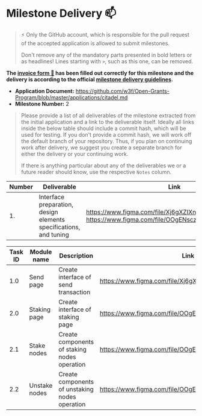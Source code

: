 # Milestone Delivery :mailbox:

> ⚡ Only the GitHub account, which is responsible for the pull request of the accepted application is allowed to submit milestones. 
> 
> Don't remove any of the mandatory parts presented in bold letters or as headlines! Lines starting with `>`, such as this one, can be removed.

**The [invoice form :pencil:](https://docs.google.com/forms/d/e/1FAIpQLSdSqj2vYjvpiIytkjcc40Pwl0Eg76WGUAq5L9e8eFuuOegmLw/viewform) has been filled out correctly for this milestone and the delivery is according to the official [milestone delivery guidelines](https://github.com/w3f/General-Grants-Program/blob/master/grants/milestone-deliverables-guidelines.md).**  

* **Application Document:** https://github.com/w3f/Open-Grants-Program/blob/master/applications/citadel.md
* **Milestone Number:** 2

> Please provide a list of all deliverables of the milestone extracted from the initial application and a link to the deliverable itself. Ideally all links inside the below table should include a commit hash, which will be used for testing. If you don't provide a commit hash, we will work off the default branch of your repository. Thus, if you plan on continuing work after delivery, we suggest you create a separate branch for either the delivery or your continuing work. 
> 
> If there is anything particular about any of the deliverables we or a future reader should know, use the respective `Notes` column.

| Number | Deliverable | Link | Notes |
| ------------- | ------------- | ------------- |------------- |
| 1. | Interface preparation, design elements specifications, and tuning|https://www.figma.com/file/Xj6gXZIXn90l4ADwuE4xlQ/Send, https://www.figma.com/file/OOgENsczG6WytLvrssBBar/Stake| Polkadot send and stake pages| 


| Task ID | Module name | Description | Link |
| ------ | ----------- | ---- | ----- |
| 1.0 | Send page| Create interface of send transaction  | https://www.figma.com/file/Xj6gXZIXn90l4ADwuE4xlQ/Send |
| 2.0 | Staking page| Create interface of staking page | https://www.figma.com/file/OOgENsczG6WytLvrssBBar/Stake |
| 2.1 | Stake nodes| Create components of staking nodes operation | https://www.figma.com/file/OOgENsczG6WytLvrssBBar/Stake |
| 2.2 | Unstake nodes| Create components of unstaking nodes operation | https://www.figma.com/file/OOgENsczG6WytLvrssBBar/Stake |



